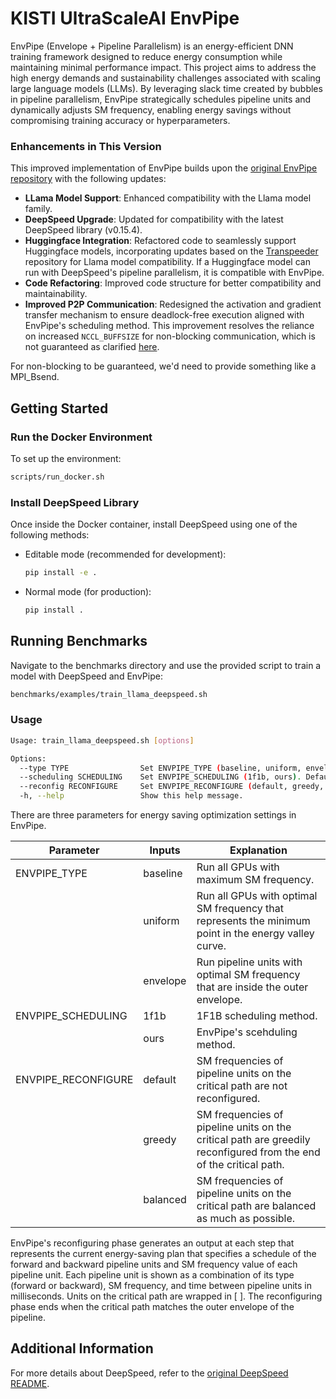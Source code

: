 # KISTI UltraScaleAI EnvPipe

EnvPipe (Envelope + Pipeline Parallelism) is an energy-efficient DNN training framework designed to reduce energy consumption while maintaining minimal performance impact. This project aims to address the high energy demands and sustainability challenges associated with scaling large language models (LLMs). By leveraging slack time created by bubbles in pipeline parallelism, EnvPipe strategically schedules pipeline units and dynamically adjusts SM frequency, enabling energy savings without compromising training accuracy or hyperparameters.

### Enhancements in This Version
This improved implementation of EnvPipe builds upon the [original EnvPipe repository](https://github.com/casys-kaist/EnvPipe) with the following updates:
- **LLama Model Support**: Enhanced compatibility with the Llama model family.
- **DeepSpeed Upgrade**: Updated for compatibility with the latest DeepSpeed library (v0.15.4).
- **Huggingface Integration**: Refactored code to seamlessly support Huggingface models, incorporating updates based on the [Transpeeder](https://github.com/HuangLK/transpeeder) repository for Llama model compatibility. If a Huggingface model can run with DeepSpeed's pipeline parallelism, it is compatible with EnvPipe.
- **Code Refactoring**: Improved code structure for better compatibility and maintainability.
- **Improved P2P Communication**: Redesigned the activation and gradient transfer mechanism to ensure deadlock-free execution aligned with EnvPipe's scheduling method. This improvement resolves the reliance on increased `NCCL_BUFFSIZE` for non-blocking communication, which is not guaranteed as clarified [here](https://github.com/NVIDIA/nccl/issues/1252#issuecomment-2058458352).

For non-blocking to be guaranteed, we'd need to provide something like a MPI_Bsend. 
## Getting Started

### Run the Docker Environment
To set up the environment:
```bash
scripts/run_docker.sh
```

### Install DeepSpeed Library
Once inside the Docker container, install DeepSpeed using one of the following methods:
- Editable mode (recommended for development):
  ```bash
  pip install -e .
  ```
- Normal mode (for production):
  ```bash
  pip install .
  ```

## Running Benchmarks

Navigate to the benchmarks directory and use the provided script to train a model with DeepSpeed and EnvPipe:
```bash
benchmarks/examples/train_llama_deepspeed.sh
```

### Usage
```bash
Usage: train_llama_deepspeed.sh [options]

Options:
  --type TYPE                Set ENVPIPE_TYPE (baseline, uniform, envelope). Default: baseline
  --scheduling SCHEDULING    Set ENVPIPE_SCHEDULING (1f1b, ours). Default: 1f1b
  --reconfig RECONFIGURE     Set ENVPIPE_RECONFIGURE (default, greedy, balanced). Default: default
  -h, --help                 Show this help message.
```

There are three parameters for energy saving optimization settings in EnvPipe.

| **Parameter** | **Inputs** | **Explanation** |
|---|---|---|
| ENVPIPE_TYPE | baseline | Run all GPUs with maximum SM frequency. |
|  | uniform | Run all GPUs with optimal SM frequency that represents the minimum point in the energy valley curve. |
|  | envelope | Run pipeline units with optimal SM frequency that are inside the outer envelope. |
| ENVPIPE_SCHEDULING | 1f1b | 1F1B scheduling method. |
|  | ours | EnvPipe's scehduling method. |
| ENVPIPE_RECONFIGURE | default | SM frequencies of pipeline units on the critical path are not reconfigured. |
|  | greedy |  SM frequencies of pipeline units on the critical path are greedily reconfigured from the end of the critical path. |
|  | balanced | SM frequencies of pipeline units on the critical path are balanced as much as possible. |


EnvPipe's reconfiguring phase generates an output at each step that represents the current energy-saving plan that specifies a schedule of the forward and backward pipeline units and SM frequency value of each pipeline unit. Each pipeline unit is shown as a combination of its type (forward or backward), SM frequency, and time between pipeline units in milliseconds. Units on the critical path are wrapped in [ ]. The reconfiguring phase ends when the critical path matches the outer envelope of the pipeline.


## Additional Information

For more details about DeepSpeed, refer to the [original DeepSpeed README](./README_deepspeed.md).
